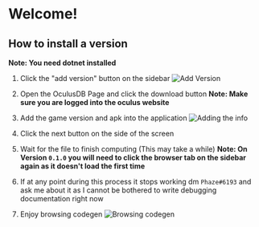 # Welcome!

## How to install a version

**Note: You need dotnet installed**

1) Click the "add version" button on the sidebar
![Add Version](https://i.phazed.xyz/?11H1645ayz2BZ)

2) Open the OculusDB Page and click the download button
**Note: Make sure you are logged into the oculus website**

3) Add the game version and apk into the application
![Adding the info](https://i.phazed.xyz/?LzaiK83LkJ6sT)

3) Click the next button on the side of the screen

4) Wait for the file to finish computing (This may take a while)
**Note: On Version `0.1.0` you will need to click the browser tab on the sidebar again as it doesn't load the first time**

5) If at any point during this process it stops working dm `Phaze#6193` and ask me about it as I cannot be bothered to write debugging documentation right now

6) Enjoy browsing codegen
![Browsing codegen](https://i.phazed.xyz/?3X8b-du9by8QP)